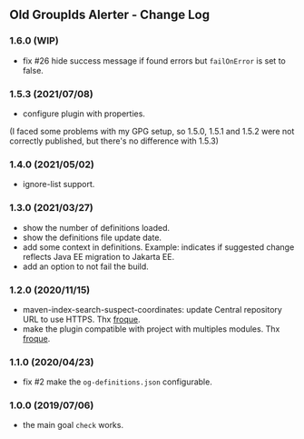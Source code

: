 ## Old GroupIds Alerter - Change Log

### 1.6.0 (WIP)
* fix #26 hide success message if found errors but `failOnError` is set to false.

### 1.5.3 (2021/07/08)
* configure plugin with properties.

(I faced some problems with my GPG setup, so 1.5.0, 1.5.1 and 1.5.2 were not correctly published, but there's no difference with 1.5.3)

### 1.4.0 (2021/05/02)
* ignore-list support.

### 1.3.0 (2021/03/27)
* show the number of definitions loaded.
* show the definitions file update date.
* add some context in definitions. Example: indicates if suggested change reflects Java EE migration to Jakarta EE.
* add an option to not fail the build.

### 1.2.0 (2020/11/15)
* maven-index-search-suspect-coordinates: update Central repository URL to use HTTPS. Thx [froque](https://github.com/froque).
* make the plugin compatible with project with multiples modules. Thx [froque](https://github.com/froque).

### 1.1.0 (2020/04/23)
* fix #2 make the `og-definitions.json` configurable.

### 1.0.0 (2019/07/06)
* the main goal `check` works.
